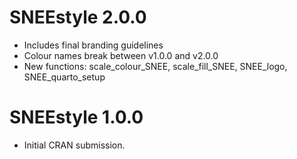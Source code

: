 # SNEEstyle 2.0.0

* Includes final branding guidelines
* Colour names break between v1.0.0 and v2.0.0
* New functions: scale_colour_SNEE, scale_fill_SNEE, SNEE_logo, SNEE_quarto_setup

# SNEEstyle 1.0.0

* Initial CRAN submission.
